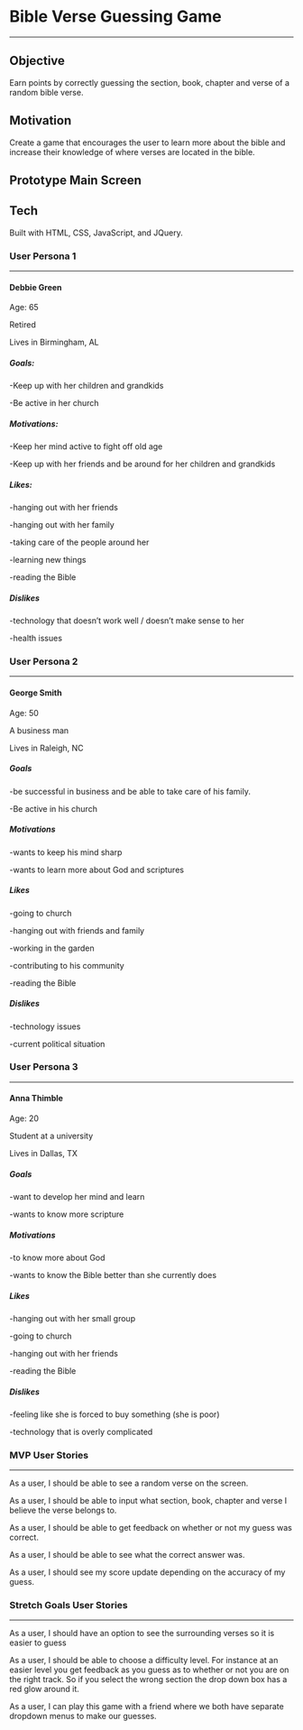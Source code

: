# Bible Verse Guessing Game
***

## Objective

Earn points by correctly guessing the section, book, chapter and verse of a random
bible verse.

## Motivation

Create a game that encourages the user to learn more about the bible and increase
their knowledge of where verses are located in the bible.

## Prototype Main Screen


## Tech

Built with HTML, CSS, JavaScript, and JQuery.


### User Persona 1
***
#### Debbie Green  

Age: 65  

Retired

Lives in Birmingham, AL  



##### Goals:  

-Keep up with her children and grandkids

-Be active in her church  


##### Motivations:  

-Keep her mind active to fight off old age  

-Keep up with her friends and be around for her children and grandkids  


##### Likes:

-hanging out with her friends

-hanging out with her family  

-taking care of the people around her  

-learning new things  

-reading the Bible  


##### Dislikes  

-technology that doesn’t work well / doesn’t make sense to her  

-health issues  



### User Persona 2  

***  

#### George Smith  


Age: 50  

A business man  

Lives in Raleigh, NC  


##### Goals

-be successful in business and be able to take care of his family.  

-Be active in his church  


##### Motivations  

-wants to keep his mind sharp  

-wants to learn more about God and scriptures   


##### Likes  

-going to church  

-hanging out with friends and family  

-working in the garden  

-contributing to his community  

-reading the Bible  


##### Dislikes

-technology issues  

-current political situation  


### User Persona 3  
***  
#### Anna Thimble  


Age: 20

Student at a university  

Lives in Dallas, TX  


##### Goals

-want to develop her mind and learn  

-wants to know more scripture  


##### Motivations

-to know more about God  

-wants to know the Bible better than she currently does  


##### Likes  

-hanging out with her small group  

-going to church  

-hanging out with her friends  

-reading the Bible  


##### Dislikes  

-feeling like she is forced to buy something (she is poor)  

-technology that is overly complicated  



### MVP User Stories  
***  
As a user, I should be able to see a random verse on the screen.  

As a user, I should be able to input what section, book, chapter and verse I believe the verse belongs to.  

As a user, I should be able to get feedback on whether or not my guess was correct.  

As a user, I should be able to see what the correct answer was.  

As a user, I should see my score update depending on the accuracy of my guess.

### Stretch Goals User Stories
***

As a user, I should have an option to see the surrounding verses so it is easier to guess

As a user, I should be able to choose a difficulty level.  For instance at an easier level you get feedback as you guess as to whether or not you are on the right track.  So if you select the wrong section the drop down box has a red glow around it.

As a user, I can play this game with a friend where we both have separate dropdown menus to make our guesses.
